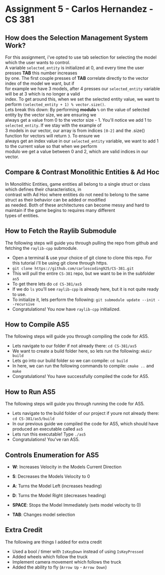 # Assignment 5 - Carlos Hernandez - CS 381

## How does the Selection Management System Work?
For this assignment, i've opted to use tab selection for selecting the model which the user wants to control. <br />
A variable `selected_entity` is initialized at 0, and every time the user presses **TAB** this number increases <br />
by one. The first couple presses of **TAB** correlate directly to the vector index of the model we want, but if <br />
for example we have 3 models, after 4 presses our `selected_entity` variable will be at 3 which is no longer a valid <br />
index. To get around this, when we set the selected entity value, we want to perform `(selected_entity + 1) % vector.size()`. <br />
Lets break this down: By performing **modulo** `%` on the value of selected entity by the vector size, we are ensuring we <br />
always get a value from 0 to the vector size - 1. You'll notice we add 1 to `selected_entity`. If we stay with the example of <br />
3 models in our vector, our array is from indices `[0-2]` and the .size() function for vectors will return `3`. To ensure we <br />
always get an index value in our `selected_entity` variable, we want to add 1 to the current value so that when we perform <br />
modulo we get a value between 0 and 2, which are valid indices in our vector. <br />

## Compare & Contrast Monolithic Entities & Ad Hoc
In Monolithic Entities, game entities all belong to a single struct or class which defines their characteristics, in <br />
contrast with Ad Hoc where entities do not need to belong to the same struct as their behavior can be added or modified <br />
as needed. Both of these architectures can become messy and hard to maintain if the game begins to requires many different <br />
types of entities.

## How to Fetch the Raylib Submodule
The following steps will guide you through pulling the repo from github and fetching the `raylib-cpp` submodule. <br />
- Open a terminal & use your choice of git clone to clone this repo. For this tutorial i'll be using git clone through https.
- `git clone https://github.com/carloscoding925/CS-381.git`
- This will pull the entire `CS-381` repo, but we want to be in the subfolder `as5`
- To get there lets do `cd CS-381/as5`
- If we do `ls` you'll see `raylib-cpp` is already here, but it is not quite ready to use.
- To initialize it, lets perform the following: `git submodule update --init --recursive`
- Congratulations! You now have `raylib-cpp` initialized. 

## How to Compile AS5
The following steps will guide you through compiling the code for AS5. <br />
- Lets navigate to our folder if not already there: `cd CS-381/as5`
- We want to create a build folder here, so lets run the following: `mkdir build`
- Lets go into our build folder so we can compile: `cd build`
- In here, we can run the following commands to compile: `cmake ..` and `make`
- Congratulations! You have successfully compiled the code for AS5.

## How to Run AS5
The following steps will guide you through running the code for AS5. <br />
- Lets navigate to the build folder of our project if youre not already there: `cd CS-381/as5/build`
- In our previous guide we compiled the code for AS5, which should have produced an executable called `as5`
- Lets run this executable! Type `./as5`
- Congratulations! You've ran AS5.

## Controls Enumeration for AS5
- **W**: Increases Velocity in the Models Current Direction
- **S**: Decreases the Models Velocity to 0
- **A**: Turns the Model Left (increases heading)
- **D**: Turns the Model Right (decreases heading)
- **SPACE**: Stops the Model Immediately (sets model velocity to 0)

- **TAB**: Changes model selection

## Extra Credit
The following are things I added for extra credit <br />

- Used a bool / timer with `IsKeyDown` instead of using `IsKeyPressed`
- Added wheels which follow the truck
- Implement camera movement which follows the truck
- Added the ability to fly (`Arrow Up` - `Arrow Down`)